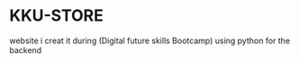 # KKU-STORE
website i creat it during (Digital future skills Bootcamp) using python for the backend

